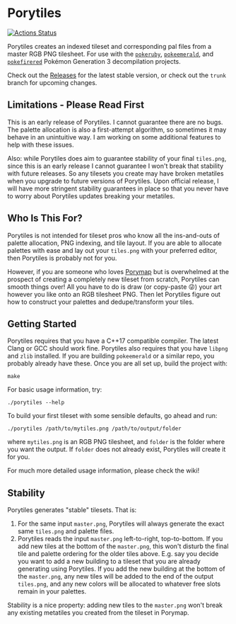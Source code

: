 # Porytiles

[![Actions Status](https://github.com/grunt-lucas/porytiles/workflows/Build%20Porytiles/badge.svg)](https://github.com/grunt-lucas/porytiles/actions)

Porytiles creates an indexed tileset and corresponding pal files from a master RGB PNG tilesheet. For use with
the [`pokeruby`](https://github.com/pret/pokeruby), [`pokeemerald`](https://github.com/pret/pokeemerald), and
[`pokefirered`](https://github.com/pret/pokefirered) Pokémon Generation 3 decompilation
projects.

Check out the [Releases](https://github.com/grunt-lucas/porytiles/releases) for the latest stable version, or check out
the `trunk` branch for upcoming changes.

## Limitations - Please Read First

This is an early release of Porytiles. I cannot guarantee there are no bugs. The palette allocation is also a
first-attempt algorithm, so sometimes it may behave in an unintuitive way. I am working on some additional features to
help with these issues.

Also: while Porytiles does aim to guarantee stability of your final `tiles.png`, since this is an early release I
cannot guarantee I won't break that stability with future releases. So any tilesets you create may have broken metatiles
when you upgrade to future versions of Porytiles. Upon official release, I will have more stringent stability
guarantees in place so that you never have to worry about Porytiles updates breaking your metatiles.

## Who Is This For?

Porytiles is not intended for tileset pros who know all the ins-and-outs of palette allocation, PNG indexing, and tile
layout. If you are able to allocate palettes with ease and lay out your `tiles.png` with your preferred editor, then
Porytiles is probably not for you.

However, if you are someone who loves [Porymap](https://github.com/huderlem/porymap) but is overwhelmed at the
prospect of creating a completely new tileset from scratch, Porytiles can smooth things over! All you have to do is
draw (or copy-paste 😜) your art however you like onto an RGB tilesheet PNG. Then let Porytiles figure out how to
construct your palettes and dedupe/transform your tiles.

## Getting Started

Porytiles requires that you have a C++17 compatible compiler. The latest Clang or GCC should work fine. Porytiles also
requires that you have `libpng` and `zlib` installed. If you are building `pokeemerald` or a similar repo, you probably
already have these. Once you are all set up, build the project with:

```shell
make
```

For basic usage information, try:

```shell
./porytiles --help
```

To build your first tileset with some sensible defaults, go ahead and run:

```shell
./porytiles /path/to/mytiles.png /path/to/output/folder
```

where `mytiles.png` is an RGB PNG tilesheet, and `folder` is the folder where you want the output. If `folder` does not
already exist, Porytiles will create it for you.

For much more detailed usage information, please check the wiki!

## Stability

Porytiles generates "stable" tilesets. That is:

1. For the same input `master.png`, Porytiles will always generate the exact same `tiles.png` and palette files.
2. Porytiles reads the input `master.png` left-to-right, top-to-bottom. If you add new tiles at the bottom of
   the `master.png`, this won't disturb the final tile and palette ordering for the older tiles above. E.g. say you
   decide you want to add a new building to a tileset that you are already generating using Porytiles. If you add the
   new building at the bottom of the `master.png`, any new tiles will be added to the end of the output `tiles.png`, and
   any new colors will be allocated to whatever free slots remain in your palettes.

Stability is a nice property: adding new tiles to the `master.png` won't break any existing metatiles you created from
the tileset in Porymap.
